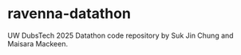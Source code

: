 # ravenna-datathon
UW DubsTech 2025 Datathon code repository by Suk Jin Chung and Maisara Mackeen. 
